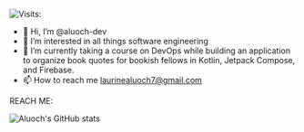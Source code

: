 ![Visits:](https://visitor-badge.laobi.icu/badge?page_id=aluoch-dev.aluoch-dev)

- 👋 Hi, I’m @aluoch-dev
- 👀 I’m interested in all things software engineering
- 🌱 I’m currently taking a course on DevOps while building an application to organize book quotes for bookish fellows in Kotlin, Jetpack Compose, and Firebase.
- 📫 How to reach me laurinealuoch7@gmail.com


REACH ME: 

<!-- Language Stats-->
![Aluoch's GitHub stats](https://github-readme-stats.vercel.app/api?username=aluoch-dev&show_icons=true)
<!---
aluoch-dev/aluoch-dev is a ✨ special ✨ repository because its `README.md` (this file) appears on your GitHub profile.
You can click the Preview link to take a look at your changes.
--->
